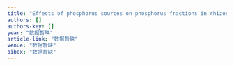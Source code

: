 ```yaml
---
title: "Effects of phosphorus sources on phosphorus fractions in rhizosphere soil of wild barley genotypes with high phosphorus utilization efficiency."
authors: []
authors-key: []
year: "数据暂缺"
article-link: "数据暂缺"
venue: "数据暂缺"
bibex: "数据暂缺"
---
```


